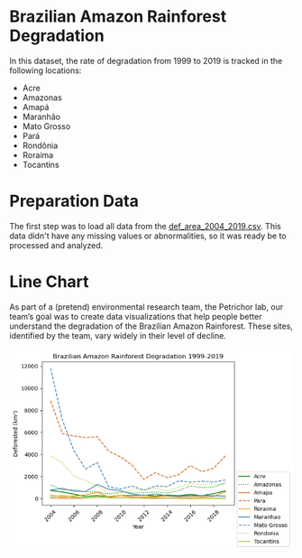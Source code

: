 # Brazilian Amazon Rainforest Degradation
In this dataset, the rate of degradation from 1999 to 2019 is tracked in the following locations:

- Acre
- Amazonas
- Amapá
- Maranhão
- Mato Grosso
- Pará
- Rondônia
- Roraima
- Tocantins

# Preparation Data
The first step was to load all data from the [def_area_2004_2019.csv](https://www.kaggle.com/datasets/mbogernetto/brazilian-amazon-rainforest-degradation). This data didn't have any missing values or abnormalities, so it was ready be to processed and analyzed.

# Line Chart
As part of a (pretend) environmental research team, the Petrichor lab, our team’s goal was to create data visualizations that help people better understand the degradation of the Brazilian Amazon Rainforest. These sites, identified by the team, vary widely in their level of decline.</br></br>
![Data results](https://github.com/tiaralgrier/LineChart/blob/main/Brazilian_Amazon_Rainforest_Degradation_line_chart.png?raw=true)
